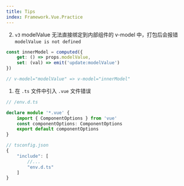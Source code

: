 ```yaml
---
title: Tips
index: Framework.Vue.Practice
---
```


2. `v3` modelValue 无法直接绑定到内部组件的 v-model 中，打包后会报错 `modelValue is not defined`

``` ts
const innerModel = computed({
    get: () => props.modelValue,
    set: (val) => emit('update:modelValue')
})

// v-model="modelValue" => v-model="innerModel"
```

1. 在 `.ts` 文件中引入 `.vue` 文件错误 

```ts
// /env.d.ts

declare module '*.vue' {
    import { ComponentOptions } from 'vue'
    const componentOptions: ComponentOptions
    export default componentOptions
}

// tsconfig.json
{
    "include": [
        //...
        "env.d.ts"
    ]
}
```